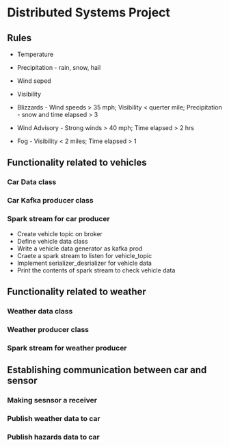 # Distributed Systems Project

## Rules

* Temperature
* Precipitation - rain, snow, hail
* Wind seped
* Visibility

* Blizzards - Wind speeds > 35 mph; Visibility < querter mile; Precipitation - snow and time elapsed > 3 
* Wind Advisory - Strong winds > 40 mph; Time elapsed > 2 hrs
* Fog - Visibility < 2 miles; Time elapsed > 1

## Functionality related to vehicles

### Car Data class
### Car Kafka producer class
### Spark stream for car producer

* Create vehicle topic on broker
* Define vehicle data class
* Write a vehicle data generator as kafka prod
* Craete a spark stream to listen for vehicle_topic
* Implement serializer_desrializer for vehicle data
* Print the contents of spark stream to check vehicle data

## Functionality related to weather

### Weather data class
### Weather producer class
### Spark stream for weather producer

## Establishing communication between car and sensor

### Making sesnsor a receiver
### Publish weather data to car
### Publish hazards data to car

